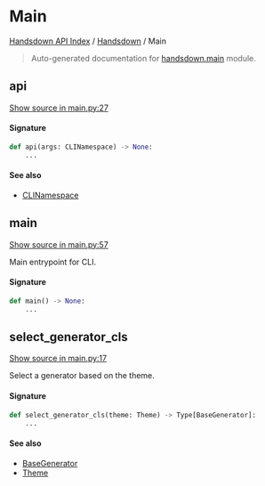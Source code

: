 # Main

[Handsdown API Index](../README.md#handsdown-api-index) /
[Handsdown](./index.md#handsdown) /
Main

> Auto-generated documentation for [handsdown.main](https://github.com/vemel/handsdown/blob/main/handsdown/main.py) module.

## api

[Show source in main.py:27](https://github.com/vemel/handsdown/blob/main/handsdown/main.py#L27)

#### Signature

```python
def api(args: CLINamespace) -> None:
    ...
```

#### See also

- [CLINamespace](./cli_parser.md#clinamespace)



## main

[Show source in main.py:57](https://github.com/vemel/handsdown/blob/main/handsdown/main.py#L57)

Main entrypoint for CLI.

#### Signature

```python
def main() -> None:
    ...
```



## select_generator_cls

[Show source in main.py:17](https://github.com/vemel/handsdown/blob/main/handsdown/main.py#L17)

Select a generator based on the theme.

#### Signature

```python
def select_generator_cls(theme: Theme) -> Type[BaseGenerator]:
    ...
```

#### See also

- [BaseGenerator](generators/base.md#basegenerator)
- [Theme](./constants.md#theme)
